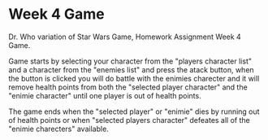 # Week 4 Game

Dr. Who variation of Star Wars Game, Homework Assignment Week 4 Game.

Game starts by selecting your character from the "players character list" and a character from the "enemies list" and
press the atack button, when the button is clicked you will do battle with the enimies charecter and it will remove
health points from both the "selected player character" and the "enimie character" until one player is out of health points.

The game ends when the "selected player" or "enimie" dies by running out of health points or when "selected players 
character" defeates all of the "enimie charecters" available. 



